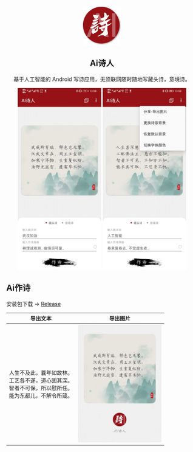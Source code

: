 <p align=center> 
  <img src="art/icon_round.png" width=100px/>
  <h2 align=center>Ai诗人</h2>
  <p align=center>基于人工智能的 Android 写诗应用，无须联网随时随地写藏头诗，意境诗。</p>
</p>  
<p align=center> 
  <img src="art/Screenshot_0.jpg" width=220px/>
  <img src="art/Screenshot_1.jpg" width=220px/>
</p>  

## Ai作诗

安装包下载 -> [Release](https://github.com/pqpo/AIPoet/releases)

|导出文本|导出图片|
|:---:|:---:|
|人生不及此，曩年如故林。<br/>工艺各不遂，道心固其深。<br/>智者不可保，所以慰所任。<br/>能为东都儿，不解令所箴。<br/>|<img src="art/ai_poet_share.jpg" width=220px/>|
